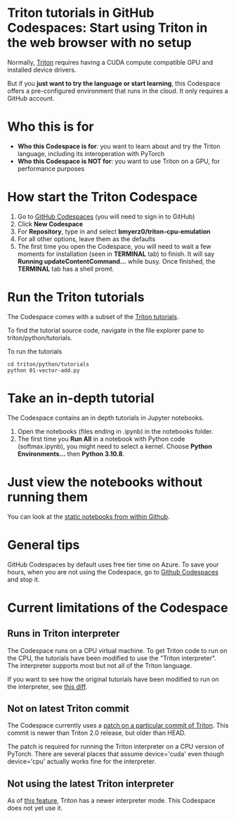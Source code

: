 # Triton tutorials in GitHub Codespaces: Start using Triton in the web browser with no setup

Normally, [Triton](https://github.com/openai/triton) requires having a CUDA compute compatible GPU and installed device drivers.

But if you **just want to try the language or start learning**, this Codespace offers a pre-configured environment that runs in the cloud. It only requires a GitHub account.

# Who this is for

* **Who this Codespace is for**: you want to learn about and try the Triton language, including its interoperation with PyTorch
* **Who this Codespace is NOT for**: you want to use Triton on a GPU, for performance purposes

# How start the Triton Codespace

1. Go to [GitHub Codespaces](https://github.com/codespaces) (you will need to sign in to GitHub)
2. Click **New Codespace**
3. For **Repository**, type in and select **bmyerz0/triton-cpu-emulation**
4. For all other options, leave them as the defaults
5. The first time you open the Codespace, you will need to wait a few moments for installation (seen in **TERMINAL** tab) to finish. It will say **Running updateContentCommand...** while busy. Once finished, the **TERMINAL** tab has a shell promt.

# Run the Triton tutorials
The Codespace comes with a subset of the [Triton tutorials](https://triton-lang.org/main/getting-started/tutorials/index.html).

To find the tutorial source code, navigate in the file explorer pane to triton/python/tutorials.

To run the tutorials

```
cd triton/python/tutorials
python 01-vector-add.py
```

# Take an in-depth tutorial
The Codespace contains an in depth tutorials in Jupyter notebooks.

1. Open the notebooks (files ending in .ipynb) in the notebooks folder.
2. The first time you **Run All** in a notebook with Python code (softmax.ipynb), you might need to select a kernel. Choose **Python Environments...** then **Python 3.10.8**.

# Just view the notebooks without running them

You can look at the  [static notebooks from within Github](https://github.com/bmyerz0/triton-cpu-emulation/tree/main/notebooks).

# General tips

GitHub Codespaces by default uses free tier time on Azure.
To save your hours, when you are not using the Codespace, go to [Github Codespaces](https://github.com/codespaces) and stop it.

# Current limitations of the Codespace

## Runs in Triton interpreter
The Codespace runs on a CPU virtual machine. To get Triton code to run on the CPU, the tutorials have been modified to use the "Triton interpreter". The interpreter supports most but not all of the Triton language.

If you want to see how the original tutorials have been modified to run on the interpreter, see [this diff](https://github.com/openai/triton/commit/38290abfea7a3c8c277baaa9d90e02847445ea46).

## Not on latest Triton commit

The Codespace currently uses a [patch on a particular commit of Triton](https://github.com/bmyerz0/triton/tree/dev/bmyerz0/codespaces-support-with-tutorials). This commit is newer than Triton 2.0 release, but older than HEAD.

The patch is required for running the Triton interpreter on a CPU version of PyTorch. There are several places that assume device='cuda' even though device='cpu' actually works fine for the interpreter.

## Not using the latest Triton interpreter

As of [this feature](https://github.com/openai/triton/pull/2321), Triton has a newer interpreter mode. This Codespace does not yet use it.

